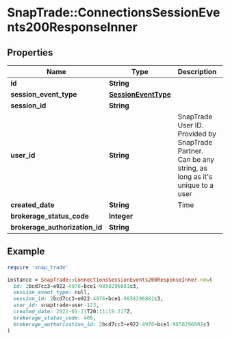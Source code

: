# SnapTrade::ConnectionsSessionEvents200ResponseInner

## Properties

| Name | Type | Description | Notes |
| ---- | ---- | ----------- | ----- |
| **id** | **String** |  | [optional] |
| **session_event_type** | [**SessionEventType**](SessionEventType.md) |  | [optional] |
| **session_id** | **String** |  | [optional] |
| **user_id** | **String** | SnapTrade User ID. Provided by SnapTrade Partner. Can be any string, as long as it&#39;s unique to a user | [optional] |
| **created_date** | **String** | Time | [optional] |
| **brokerage_status_code** | **Integer** |  | [optional] |
| **brokerage_authorization_id** | **String** |  | [optional] |

## Example

```ruby
require 'snap_trade'

instance = SnapTrade::ConnectionsSessionEvents200ResponseInner.new(
  id: 2bcd7cc3-e922-4976-bce1-9858296801c3,
  session_event_type: null,
  session_id: 2bcd7cc3-e922-4976-bce1-9858296801c3,
  user_id: snaptrade-user-123,
  created_date: 2022-01-21T20:11:19.217Z,
  brokerage_status_code: 400,
  brokerage_authorization_id: 2bcd7cc3-e922-4976-bce1-9858296801c3
)
```

